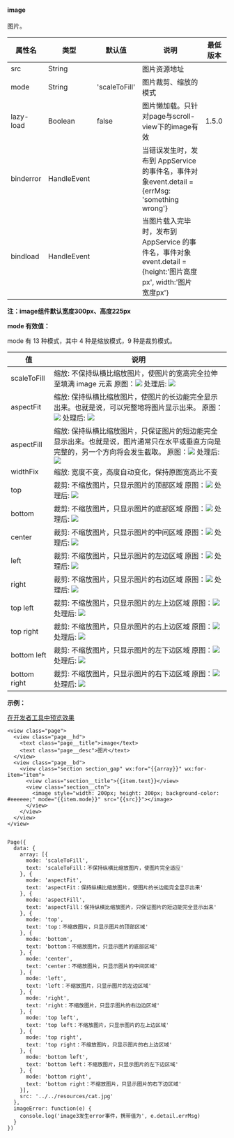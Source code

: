 <!-- https://developers.weixin.qq.com/miniprogram/dev/component/image.html -->

#### image

图片。

  属性名      |  类型          |  默认值          |  说明                                                                                | 最低版本 
--------------|----------------|------------------|--------------------------------------------------------------------------------------|----------
  src         |  String        |                  |  图片资源地址                                                                        |          
  mode        |  String        |  'scaleToFill'   |  图片裁剪、缩放的模式                                                                |          
  lazy-load   |  Boolean       |  false           |  图片懒加载。只针对page与scroll-view下的image有效                                    |  1.5.0   
  binderror   |  HandleEvent   |                  |当错误发生时，发布到 AppService 的事件名，事件对象event.detail = {errMsg: 'something wrong'}|          
  bindload    |  HandleEvent   |                  |当图片载入完毕时，发布到 AppService 的事件名，事件对象event.detail = {height:'图片高度px', width:'图片宽度px'}|          

**注：image组件默认宽度300px、高度225px**

**mode 有效值：**

mode 有 13 种模式，其中 4 种是缩放模式，9 种是裁剪模式。

  值             |  说明                                                                                                                                                                                                       
-----------------|-------------------------------------------------------------------------------------------------------------------------------------------------------------------------------------------------------------
  scaleToFill    |缩放: 不保持纵横比缩放图片，使图片的宽高完全拉伸至填满 image 元素  原图：![](https://mp.weixin.qq.com/debug/wxadoc/dev/image/cat/0.jpg) 处理后: ![](https://mp.weixin.qq.com/debug/wxadoc/dev/image/cat/1.png)
  aspectFit      |缩放: 保持纵横比缩放图片，使图片的长边能完全显示出来。也就是说，可以完整地将图片显示出来。  原图：![](https://mp.weixin.qq.com/debug/wxadoc/dev/image/cat/0.jpg) 处理后: ![](https://mp.weixin.qq.com/debug/wxadoc/dev/image/cat/2.png)
  aspectFill     |缩放: 保持纵横比缩放图片，只保证图片的短边能完全显示出来。也就是说，图片通常只在水平或垂直方向是完整的，另一个方向将会发生截取。  原图：![](https://mp.weixin.qq.com/debug/wxadoc/dev/image/cat/0.jpg) 处理后: ![](https://mp.weixin.qq.com/debug/wxadoc/dev/image/cat/3.png)
  widthFix       |  缩放: 宽度不变，高度自动变化，保持原图宽高比不变                                                                                                                                                           
  top            |  裁剪: 不缩放图片，只显示图片的顶部区域  原图：![](https://mp.weixin.qq.com/debug/wxadoc/dev/image/cat/0.jpg) 处理后: ![](https://mp.weixin.qq.com/debug/wxadoc/dev/image/cat/4.png)                        
  bottom         |  裁剪: 不缩放图片，只显示图片的底部区域  原图：![](https://mp.weixin.qq.com/debug/wxadoc/dev/image/cat/0.jpg) 处理后: ![](https://mp.weixin.qq.com/debug/wxadoc/dev/image/cat/5.png)                        
  center         |  裁剪: 不缩放图片，只显示图片的中间区域  原图：![](https://mp.weixin.qq.com/debug/wxadoc/dev/image/cat/0.jpg) 处理后: ![](https://mp.weixin.qq.com/debug/wxadoc/dev/image/cat/6.png)                        
  left           |  裁剪: 不缩放图片，只显示图片的左边区域  原图：![](https://mp.weixin.qq.com/debug/wxadoc/dev/image/cat/0.jpg) 处理后: ![](https://mp.weixin.qq.com/debug/wxadoc/dev/image/cat/7.png)                        
  right          |  裁剪: 不缩放图片，只显示图片的右边区域  原图：![](https://mp.weixin.qq.com/debug/wxadoc/dev/image/cat/0.jpg) 处理后: ![](https://mp.weixin.qq.com/debug/wxadoc/dev/image/cat/8.png)                        
  top left       |  裁剪: 不缩放图片，只显示图片的左上边区域  原图：![](https://mp.weixin.qq.com/debug/wxadoc/dev/image/cat/0.jpg) 处理后: ![](https://mp.weixin.qq.com/debug/wxadoc/dev/image/cat/9.png)                      
  top right      |  裁剪: 不缩放图片，只显示图片的右上边区域  原图：![](https://mp.weixin.qq.com/debug/wxadoc/dev/image/cat/0.jpg) 处理后: ![](https://mp.weixin.qq.com/debug/wxadoc/dev/image/cat/10.png)                     
  bottom left    |  裁剪: 不缩放图片，只显示图片的左下边区域  原图：![](https://mp.weixin.qq.com/debug/wxadoc/dev/image/cat/0.jpg) 处理后: ![](https://mp.weixin.qq.com/debug/wxadoc/dev/image/cat/11.png)                     
  bottom right   |  裁剪: 不缩放图片，只显示图片的右下边区域  原图：![](https://mp.weixin.qq.com/debug/wxadoc/dev/image/cat/0.jpg) 处理后: ![](https://mp.weixin.qq.com/debug/wxadoc/dev/image/cat/12.png)                     

**示例：**

[在开发者工具中预览效果](wechatide://minicode/8Mc01cmS6WY)

    <view class="page">
      <view class="page__hd">
        <text class="page__title">image</text>
        <text class="page__desc">图片</text>
      </view>
      <view class="page__bd">
        <view class="section section_gap" wx:for="{{array}}" wx:for-item="item">
          <view class="section__title">{{item.text}}</view>
          <view class="section__ctn">
            <image style="width: 200px; height: 200px; background-color: #eeeeee;" mode="{{item.mode}}" src="{{src}}"></image>
          </view>
        </view>
      </view>
    </view>
    

    Page({
      data: {
        array: [{
          mode: 'scaleToFill',
          text: 'scaleToFill：不保持纵横比缩放图片，使图片完全适应'
        }, { 
          mode: 'aspectFit',
          text: 'aspectFit：保持纵横比缩放图片，使图片的长边能完全显示出来'
        }, { 
          mode: 'aspectFill',
          text: 'aspectFill：保持纵横比缩放图片，只保证图片的短边能完全显示出来'
        }, { 
          mode: 'top',
          text: 'top：不缩放图片，只显示图片的顶部区域' 
        }, {      
          mode: 'bottom',
          text: 'bottom：不缩放图片，只显示图片的底部区域'
        }, { 
          mode: 'center',
          text: 'center：不缩放图片，只显示图片的中间区域'
        }, { 
          mode: 'left',
          text: 'left：不缩放图片，只显示图片的左边区域'
        }, { 
          mode: 'right',
          text: 'right：不缩放图片，只显示图片的右边边区域'
        }, { 
          mode: 'top left',
          text: 'top left：不缩放图片，只显示图片的左上边区域' 
        }, { 
          mode: 'top right',
          text: 'top right：不缩放图片，只显示图片的右上边区域'
        }, { 
          mode: 'bottom left',
          text: 'bottom left：不缩放图片，只显示图片的左下边区域'
        }, { 
          mode: 'bottom right',
          text: 'bottom right：不缩放图片，只显示图片的右下边区域'
        }],
        src: '../../resources/cat.jpg'
      },
      imageError: function(e) {
        console.log('image3发生error事件，携带值为', e.detail.errMsg)
      }
    })
